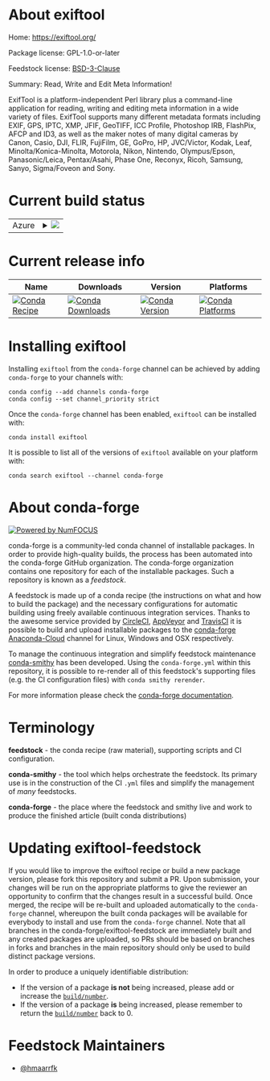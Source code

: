 About exiftool
==============

Home: https://exiftool.org/

Package license: GPL-1.0-or-later

Feedstock license: [BSD-3-Clause](https://github.com/conda-forge/exiftool-feedstock/blob/master/LICENSE.txt)

Summary: Read, Write and Edit Meta Information!

ExifTool is a platform-independent Perl library plus a command-line
application for reading, writing and editing meta information in a wide
variety of files. ExifTool supports many different metadata formats
including EXIF, GPS, IPTC, XMP, JFIF, GeoTIFF, ICC Profile, Photoshop IRB,
FlashPix, AFCP and ID3, as well as the maker notes of many digital cameras
by Canon, Casio, DJI, FLIR, FujiFilm, GE, GoPro, HP, JVC/Victor, Kodak,
Leaf, Minolta/Konica-Minolta, Motorola, Nikon, Nintendo, Olympus/Epson,
Panasonic/Leica, Pentax/Asahi, Phase One, Reconyx, Ricoh, Samsung, Sanyo,
Sigma/Foveon and Sony.


Current build status
====================


<table>
    
  <tr>
    <td>Azure</td>
    <td>
      <details>
        <summary>
          <a href="https://dev.azure.com/conda-forge/feedstock-builds/_build/latest?definitionId=9910&branchName=master">
            <img src="https://dev.azure.com/conda-forge/feedstock-builds/_apis/build/status/exiftool-feedstock?branchName=master">
          </a>
        </summary>
        <table>
          <thead><tr><th>Variant</th><th>Status</th></tr></thead>
          <tbody><tr>
              <td>linux_64</td>
              <td>
                <a href="https://dev.azure.com/conda-forge/feedstock-builds/_build/latest?definitionId=9910&branchName=master">
                  <img src="https://dev.azure.com/conda-forge/feedstock-builds/_apis/build/status/exiftool-feedstock?branchName=master&jobName=linux&configuration=linux_64_" alt="variant">
                </a>
              </td>
            </tr><tr>
              <td>osx_64</td>
              <td>
                <a href="https://dev.azure.com/conda-forge/feedstock-builds/_build/latest?definitionId=9910&branchName=master">
                  <img src="https://dev.azure.com/conda-forge/feedstock-builds/_apis/build/status/exiftool-feedstock?branchName=master&jobName=osx&configuration=osx_64_" alt="variant">
                </a>
              </td>
            </tr><tr>
              <td>win_64</td>
              <td>
                <a href="https://dev.azure.com/conda-forge/feedstock-builds/_build/latest?definitionId=9910&branchName=master">
                  <img src="https://dev.azure.com/conda-forge/feedstock-builds/_apis/build/status/exiftool-feedstock?branchName=master&jobName=win&configuration=win_64_" alt="variant">
                </a>
              </td>
            </tr>
          </tbody>
        </table>
      </details>
    </td>
  </tr>
</table>

Current release info
====================

| Name | Downloads | Version | Platforms |
| --- | --- | --- | --- |
| [![Conda Recipe](https://img.shields.io/badge/recipe-exiftool-green.svg)](https://anaconda.org/conda-forge/exiftool) | [![Conda Downloads](https://img.shields.io/conda/dn/conda-forge/exiftool.svg)](https://anaconda.org/conda-forge/exiftool) | [![Conda Version](https://img.shields.io/conda/vn/conda-forge/exiftool.svg)](https://anaconda.org/conda-forge/exiftool) | [![Conda Platforms](https://img.shields.io/conda/pn/conda-forge/exiftool.svg)](https://anaconda.org/conda-forge/exiftool) |

Installing exiftool
===================

Installing `exiftool` from the `conda-forge` channel can be achieved by adding `conda-forge` to your channels with:

```
conda config --add channels conda-forge
conda config --set channel_priority strict
```

Once the `conda-forge` channel has been enabled, `exiftool` can be installed with:

```
conda install exiftool
```

It is possible to list all of the versions of `exiftool` available on your platform with:

```
conda search exiftool --channel conda-forge
```


About conda-forge
=================

[![Powered by NumFOCUS](https://img.shields.io/badge/powered%20by-NumFOCUS-orange.svg?style=flat&colorA=E1523D&colorB=007D8A)](http://numfocus.org)

conda-forge is a community-led conda channel of installable packages.
In order to provide high-quality builds, the process has been automated into the
conda-forge GitHub organization. The conda-forge organization contains one repository
for each of the installable packages. Such a repository is known as a *feedstock*.

A feedstock is made up of a conda recipe (the instructions on what and how to build
the package) and the necessary configurations for automatic building using freely
available continuous integration services. Thanks to the awesome service provided by
[CircleCI](https://circleci.com/), [AppVeyor](https://www.appveyor.com/)
and [TravisCI](https://travis-ci.com/) it is possible to build and upload installable
packages to the [conda-forge](https://anaconda.org/conda-forge)
[Anaconda-Cloud](https://anaconda.org/) channel for Linux, Windows and OSX respectively.

To manage the continuous integration and simplify feedstock maintenance
[conda-smithy](https://github.com/conda-forge/conda-smithy) has been developed.
Using the ``conda-forge.yml`` within this repository, it is possible to re-render all of
this feedstock's supporting files (e.g. the CI configuration files) with ``conda smithy rerender``.

For more information please check the [conda-forge documentation](https://conda-forge.org/docs/).

Terminology
===========

**feedstock** - the conda recipe (raw material), supporting scripts and CI configuration.

**conda-smithy** - the tool which helps orchestrate the feedstock.
                   Its primary use is in the construction of the CI ``.yml`` files
                   and simplify the management of *many* feedstocks.

**conda-forge** - the place where the feedstock and smithy live and work to
                  produce the finished article (built conda distributions)


Updating exiftool-feedstock
===========================

If you would like to improve the exiftool recipe or build a new
package version, please fork this repository and submit a PR. Upon submission,
your changes will be run on the appropriate platforms to give the reviewer an
opportunity to confirm that the changes result in a successful build. Once
merged, the recipe will be re-built and uploaded automatically to the
`conda-forge` channel, whereupon the built conda packages will be available for
everybody to install and use from the `conda-forge` channel.
Note that all branches in the conda-forge/exiftool-feedstock are
immediately built and any created packages are uploaded, so PRs should be based
on branches in forks and branches in the main repository should only be used to
build distinct package versions.

In order to produce a uniquely identifiable distribution:
 * If the version of a package **is not** being increased, please add or increase
   the [``build/number``](https://docs.conda.io/projects/conda-build/en/latest/resources/define-metadata.html#build-number-and-string).
 * If the version of a package **is** being increased, please remember to return
   the [``build/number``](https://docs.conda.io/projects/conda-build/en/latest/resources/define-metadata.html#build-number-and-string)
   back to 0.

Feedstock Maintainers
=====================

* [@hmaarrfk](https://github.com/hmaarrfk/)


